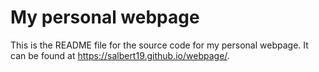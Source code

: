 # My personal webpage

This is the README file for the source code for my personal webpage. It can be found at <https://salbert19.github.io/webpage/>. 

